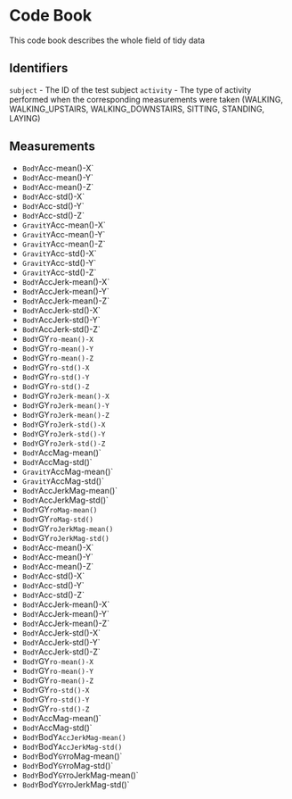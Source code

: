 # Code Book
This code book describes the whole field of tidy data

## Identifiers
`subject` - The ID of the test subject
`activity` - The type of activity performed when the corresponding measurements were taken (WALKING, WALKING_UPSTAIRS, WALKING_DOWNSTAIRS, SITTING, STANDING, LAYING)

## Measurements
* `BodY`Acc-mean()-X`
* `BodY`Acc-mean()-Y`
* `BodY`Acc-mean()-Z`
* `BodY`Acc-std()-X`
* `BodY`Acc-std()-Y`
* `BodY`Acc-std()-Z`
* `GravitY`Acc-mean()-X`
* `GravitY`Acc-mean()-Y`
* `GravitY`Acc-mean()-Z`
* `GravitY`Acc-std()-X`
* `GravitY`Acc-std()-Y`
* `GravitY`Acc-std()-Z`
* `BodY`AccJerk-mean()-X`
* `BodY`AccJerk-mean()-Y`
* `BodY`AccJerk-mean()-Z`
* `BodY`AccJerk-std()-X`
* `BodY`AccJerk-std()-Y`
* `BodY`AccJerk-std()-Z`
* `BodY`GY`ro-mean()-X`
* `BodY`GY`ro-mean()-Y`
* `BodY`GY`ro-mean()-Z`
* `BodY`GY`ro-std()-X`
* `BodY`GY`ro-std()-Y`
* `BodY`GY`ro-std()-Z`
* `BodY`GY`roJerk-mean()-X`
* `BodY`GY`roJerk-mean()-Y`
* `BodY`GY`roJerk-mean()-Z`
* `BodY`GY`roJerk-std()-X`
* `BodY`GY`roJerk-std()-Y`
* `BodY`GY`roJerk-std()-Z`
* `BodY`AccMag-mean()`
* `BodY`AccMag-std()`
* `GravitY`AccMag-mean()`
* `GravitY`AccMag-std()`
* `BodY`AccJerkMag-mean()`
* `BodY`AccJerkMag-std()`
* `BodY`GY`roMag-mean()`
* `BodY`GY`roMag-std()`
* `BodY`GY`roJerkMag-mean()`
* `BodY`GY`roJerkMag-std()`
* `BodY`Acc-mean()-X`
* `BodY`Acc-mean()-Y`
* `BodY`Acc-mean()-Z`
* `BodY`Acc-std()-X`
* `BodY`Acc-std()-Y`
* `BodY`Acc-std()-Z`
* `BodY`AccJerk-mean()-X`
* `BodY`AccJerk-mean()-Y`
* `BodY`AccJerk-mean()-Z`
* `BodY`AccJerk-std()-X`
* `BodY`AccJerk-std()-Y`
* `BodY`AccJerk-std()-Z`
* `BodY`GY`ro-mean()-X`
* `BodY`GY`ro-mean()-Y`
* `BodY`GY`ro-mean()-Z`
* `BodY`GY`ro-std()-X`
* `BodY`GY`ro-std()-Y`
* `BodY`GY`ro-std()-Z`
* `BodY`AccMag-mean()`
* `BodY`AccMag-std()`
* `BodY`BodY`AccJerkMag-mean()`
* `BodY`BodY`AccJerkMag-std()`
* `BodY`BodY`GY`roMag-mean()`
* `BodY`BodY`GY`roMag-std()`
* `BodY`BodY`GY`roJerkMag-mean()`
* `BodY`BodY`GY`roJerkMag-std()`